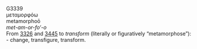 <body>
  <p>G3339<br>  μεταμορφόω  <br> metamorphoō  <br><i>met-am-or-fo‘-o </i><br>From <a href="g3326.htm">3326</a> and <a href="g3445.htm">3445</a>  to <i>transform</i> (literally or figuratively “metamorphose”): - change, transfigure, transform.<br></p>
 </body>